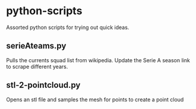 # python-scripts
Assorted python scripts for trying out quick ideas.


## serieAteams.py 
Pulls the currents squad list from wikipedia. Update the Serie A season link 
to scrape different years.
 
 ## stl-2-pointcloud.py
 Opens an stl file and samples the mesh for points to create a point cloud
